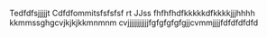 Tedfdfsjjjjjt Cdfdfommitsfsfsfsf rt JJss
fhfhfhdfkkkkkdfkkkkjjjhhhh
kkmmssghgcvjkjkjkkmnmnm
cvjjjjjjjjjjjfgfgfgfgfgjjcvmmjjjjfdfdfdfdfd